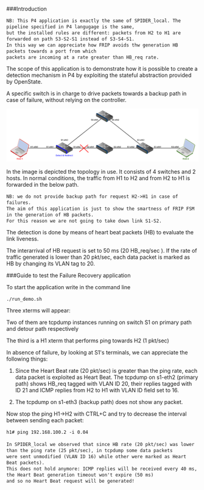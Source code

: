 ###Introduction

	NB: This P4 application is exactly the same of SPIDER_local. The pipeline specified in P4 langugage is the same,
	but the installed rules are different: packets from H2 to H1 are forwarded on path S3-S2-S1 instead of S3-S4-S1.
	In this way we can appreciate how FRIP avoids thw generation HB packets towards a port from which 
	packets are incoming at a rate greater than HB_req rate.

The scope of this application is to demonstrate how it is possible to create a detection mechanism in P4 by exploiting the stateful abstraction provided by OpenState. 

A specific switch is in charge to drive packets towards a backup path in case of failure, without relying on the controller.

![topology](https://github.com/OpenState-SDN/openstate.p4/blob/master/SPIDER_local/images/local.png)

In the image is depicted the topology in use. It consists of 4 switches and 2 hosts. In normal conditions, the traffic from H1 to H2 and from H2 to H1 is forwarded in the below path.

	NB: we do not provide backup path for request H2->H1 in case of failures.
	The aim of this application is just to show the smartness of FRIP FSM in the generation of HB packets.
	For this reason we are not going to take down link S1-S2.

The detection is done by means of heart beat packets (HB) to evaluate the link liveness.

The interarrival of HB request is set to 50 ms (20 HB_req/sec ). If the rate of traffic generated is lower than 20 pkt/sec, each data packet is marked as HB by changing its VLAN tag to 20.

###Guide to test the Failure Recovery application

To start the application write in the command line

	./run_demo.sh

Three xterms will appear: 

Two of them are tcpdump instances running on switch S1 on primary path and detour path respectively

The third is a H1 xterm that performs ping towards H2 (1 pkt/sec)

In absence of failure, by looking at S1's terminals, we can appreciate the following things:

1) Since the Heart Beat rate (20 pkt/sec) is greater than the ping rate, each data packet is exploited as Heart Beat. The tcpdump on s1-eth2 (primary path) shows HB_req tagged with VLAN ID 20, their replies tagged with ID 21 and ICMP replies from H2 to H1 with VLAN ID field set to 16.

2) The tcpdump on s1-eth3 (backup path) does not show any packet.

Now stop the ping H1->H2 with CTRL+C and try to decrease the interval between sending each packet:

	h1# ping 192.168.100.2 -i 0.04

	In SPIDER_local we observed that since HB rate (20 pkt/sec) was lower than the ping rate (25 pkt/sec), in tcpdump some data packets
	were sent unmodified (VLAN ID 16) while other were marked as Heart Beat packets).
	This does not hold anymore: ICMP replies will be received every 40 ms, the Heart Beat generation timeout won't expire (50 ms)
	and so no Heart Beat request will be generated!
